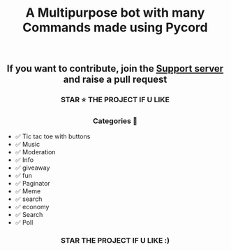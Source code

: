 <h1 align='center'> A Multipurpose bot with many Commands made using Pycord </h1>
<br>
<h2 align='center'> If you want to contribute, join the <a href="https://discord.gg/nKCAuaUj5E">Support server</a> and raise a pull request</h2>


<h3 align='center'> STAR ⭐ THE PROJECT IF U LIKE </h3>

<h3 align='center'> Categories 📑 </h3>

- ✅ Tic tac toe with buttons
- ✅ Music 
- ✅ Moderation 
- ✅ Info
- ✅ giveaway
- ✅ fun
- ✅ Paginator
- ✅ Meme
- ✅ search
- ✅ economy
- ✅ Search
- ✅ Poll




<div align="center">



### STAR THE PROJECT IF U LIKE :)

